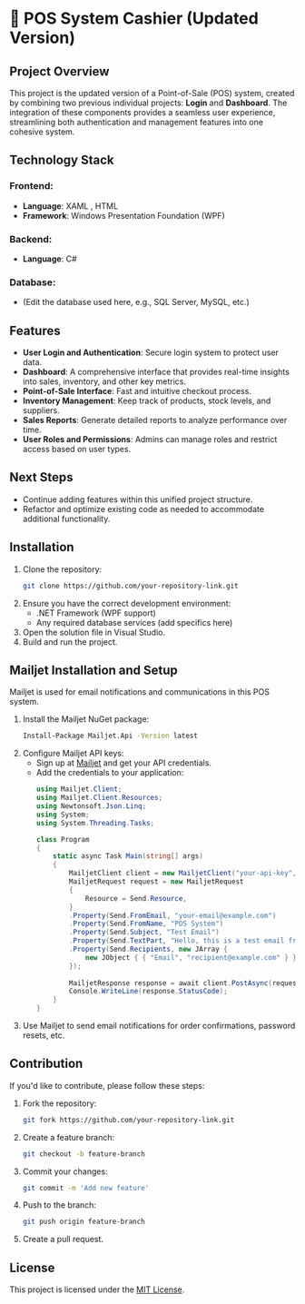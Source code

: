 # 🚀 POS System Cashier (Updated Version)

## Project Overview
This project is the updated version of a Point-of-Sale (POS) system, created by combining two previous individual projects: **Login** and **Dashboard**. The integration of these components provides a seamless user experience, streamlining both authentication and management features into one cohesive system.

## Technology Stack

### Frontend:
- **Language**: XAML , HTML
- **Framework**: Windows Presentation Foundation (WPF)

### Backend:
- **Language**: C#

### Database:
- (Edit the database used here, e.g., SQL Server, MySQL, etc.)

## Features
- **User Login and Authentication**: Secure login system to protect user data.
- **Dashboard**: A comprehensive interface that provides real-time insights into sales, inventory, and other key metrics.
- **Point-of-Sale Interface**: Fast and intuitive checkout process.
- **Inventory Management**: Keep track of products, stock levels, and suppliers.
- **Sales Reports**: Generate detailed reports to analyze performance over time.
- **User Roles and Permissions**: Admins can manage roles and restrict access based on user types.

## Next Steps
- Continue adding features within this unified project structure.
- Refactor and optimize existing code as needed to accommodate additional functionality.

## Installation

1. Clone the repository:
    ```bash
    git clone https://github.com/your-repository-link.git
    ```
2. Ensure you have the correct development environment:
    - .NET Framework (WPF support)
    - Any required database services (add specifics here)
3. Open the solution file in Visual Studio.
4. Build and run the project.

## Mailjet Installation and Setup
Mailjet is used for email notifications and communications in this POS system.

1. Install the Mailjet NuGet package:
    ```bash
    Install-Package Mailjet.Api -Version latest
    ```
2. Configure Mailjet API keys:
   - Sign up at [Mailjet](https://www.mailjet.com/) and get your API credentials.
   - Add the credentials to your application:
     ```csharp
     using Mailjet.Client;
     using Mailjet.Client.Resources;
     using Newtonsoft.Json.Linq;
     using System;
     using System.Threading.Tasks;
     
     class Program
     {
         static async Task Main(string[] args)
         {
             MailjetClient client = new MailjetClient("your-api-key", "your-secret-key");
             MailjetRequest request = new MailjetRequest
             {
                 Resource = Send.Resource,
             }
             .Property(Send.FromEmail, "your-email@example.com")
             .Property(Send.FromName, "POS System")
             .Property(Send.Subject, "Test Email")
             .Property(Send.TextPart, "Hello, this is a test email from Mailjet!")
             .Property(Send.Recipients, new JArray {
                 new JObject { { "Email", "recipient@example.com" } }
             });
             
             MailjetResponse response = await client.PostAsync(request);
             Console.WriteLine(response.StatusCode);
         }
     }
     ```
3. Use Mailjet to send email notifications for order confirmations, password resets, etc.

## Contribution

If you'd like to contribute, please follow these steps:

1. Fork the repository:
    ```bash
    git fork https://github.com/your-repository-link.git
    ```
2. Create a feature branch:
    ```bash
    git checkout -b feature-branch
    ```
3. Commit your changes:
    ```bash
    git commit -m 'Add new feature'
    ```
4. Push to the branch:
    ```bash
    git push origin feature-branch
    ```
5. Create a pull request.

## License

This project is licensed under the [MIT License](LICENSE).

